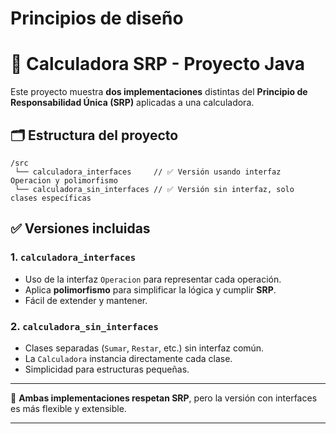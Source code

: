 # Principios de diseño


# 📁 Calculadora SRP - Proyecto Java

Este proyecto muestra **dos implementaciones** distintas del **Principio de Responsabilidad Única (SRP)** aplicadas a una calculadora.

## 🗂️ Estructura del proyecto
```
/src
 └── calculadora_interfaces     // ✅ Versión usando interfaz Operacion y polimorfismo
 └── calculadora_sin_interfaces // ✅ Versión sin interfaz, solo clases específicas
```

## ✅ Versiones incluidas

### 1. `calculadora_interfaces`
- Uso de la interfaz `Operacion` para representar cada operación.
- Aplica **polimorfismo** para simplificar la lógica y cumplir **SRP**.
- Fácil de extender y mantener.

### 2. `calculadora_sin_interfaces`
- Clases separadas (`Sumar`, `Restar`, etc.) sin interfaz común.
- La `Calculadora` instancia directamente cada clase.
- Simplicidad para estructuras pequeñas.

---

📌 **Ambas implementaciones respetan SRP**, pero la versión con interfaces es más flexible y extensible.

---